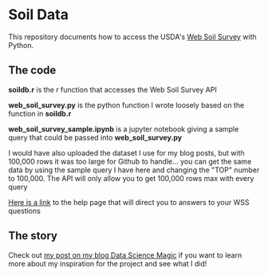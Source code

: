 # Soil Data

This repository documents how to access the USDA's [Web Soil Survey](https://websoilsurvey.sc.egov.usda.gov/App/HomePage.htm) with Python.


## The code

**soildb.r** is the r function that accesses the Web Soil Survey API

**web_soil_survey.py** is the python function I wrote loosely based on the function in **soildb.r**

**web_soil_survey_sample.ipynb** is a jupyter notebook giving a sample query that could be passed into **web_soil_survey.py**

I would have also uploaded the dataset I use for my blog posts, but with 100,000 rows it was too large for Github to handle... you can get the same data by using the sample query I have here and changing the "TOP" number to 100,000. The API will only allow you to get 100,000 rows max with every query

[Here is a link](https://sdmdataaccess.nrcs.usda.gov/) to the help page that will direct you to answers to your WSS questions


## The story

Check out [my post on my blog Data Science Magic](https://www.datasciencemagic.org/2022/10/21/Getting-Dirty-Getting-Data.html) if you want to learn more about my inspiration for the project and see what I did!
